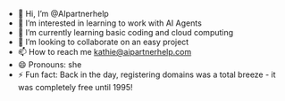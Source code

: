 - 👋 Hi, I’m @AIpartnerhelp
- 👀 I’m interested in learning to work with AI Agents
- 🌱 I’m currently learning basic coding and cloud computing
- 💞️ I’m looking to collaborate on an easy project
- 📫 How to reach me kathie@aipartnerhelp.com
- 😄 Pronouns: she
- ⚡ Fun fact: Back in the day, registering domains was a total breeze - it was completely free until 1995!

<!---
AIpartnerhelp/AIpartnerhelp is a ✨ special ✨ repository because its `README.md` (this file) appears on your GitHub profile.
You can click the Preview link to take a look at your changes.
--->
